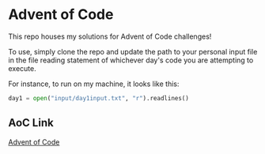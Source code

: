 # Advent of Code
This repo houses my solutions for Advent of Code challenges!

To use, simply clone the repo and update the path to your personal input file in the file reading statement of whichever day's code you are attempting to execute.

For instance, to run on my machine, it looks like this:

``` python
day1 = open("input/day1input.txt", "r").readlines()
```

## AoC Link
[Advent of Code](https://adventofcode.com/)
